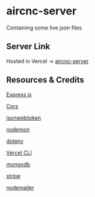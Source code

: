 # aircnc-server
Containing some live json files

## Server Link
Hosted in Vercel -> [aircnc-server](https://aircnc-server-peach.vercel.app)

## Resources & Credits
[Express js](https://expressjs.com/en/starter/installing.html)

[Cors](http://expressjs.com/en/resources/middleware/cors.html)

[jsonwebtoken](https://github.com/auth0/node-jsonwebtoken)

[nodemon](https://www.npmjs.com/package/nodemon)

[dotenv](https://www.npmjs.com/package/dotenv)

[Vercel CLI](https://vercel.com/docs/cli)

[mongodb](https://www.mongodb.com/atlas/database)

[stripe](https://stripe.com/docs/payments/quickstart)

[nodemailer](https://www.npmjs.com/package/nodemailer)
